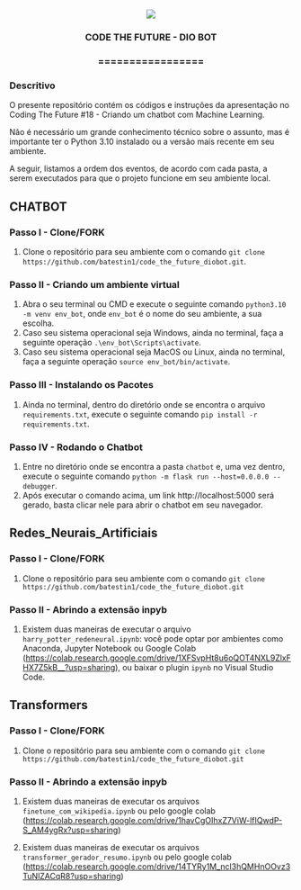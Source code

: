 <h1 align="center">
<img src="https://img.shields.io/static/v1?label=DIOBOT%20POR&message=MAYCON%20BATESTIN&color=7159c1&style=flat-square&logo=ghost"/>

<h3> <p align="center">CODE THE FUTURE - DIO BOT </p> </h3>
<h3> <p align="center"> ================= </p> </h3>

<h3> Descritivo </h3>

<p> O presente repositório contém os códigos e instruções da apresentação no Coding The Future #18 - Criando um chatbot com Machine Learning. </p>
<p> Não é necessário um grande conhecimento técnico sobre o assunto, mas é importante ter o Python 3.10 instalado ou a versão mais recente em seu ambiente. </p>
<p> A seguir, listamos a ordem dos eventos, de acordo com cada pasta, a serem executados para que o projeto funcione em seu ambiente local. </p>

## CHATBOT

### Passo I - Clone/FORK

1. Clone o repositório para seu ambiente com o comando `git clone https://github.com/batestin1/code_the_future_diobot.git`.

### Passo II - Criando um ambiente virtual

1. Abra o seu terminal ou CMD e execute o seguinte comando `python3.10 -m venv env_bot`, onde `env_bot` é o nome do seu ambiente, a sua escolha.
2. Caso seu sistema operacional seja Windows, ainda no terminal, faça a seguinte operação `.\env_bot\Scripts\activate`.
3. Caso seu sistema operacional seja MacOS ou Linux, ainda no terminal, faça a seguinte operação `source env_bot/bin/activate`.

### Passo III - Instalando os Pacotes

 1. Ainda no terminal, dentro do diretório onde se encontra o arquivo `requirements.txt`, execute o seguinte comando `pip install -r requirements.txt`.

### Passo IV - Rodando o Chatbot

1. Entre no diretório onde se encontra a pasta `chatbot` e, uma vez dentro, execute o seguinte comando `python -m flask run --host=0.0.0.0 --debugger`.
2. Após executar o comando acima, um link http://localhost:5000 será gerado, basta clicar nele para abrir o chatbot em seu navegador. 

## Redes_Neurais_Artificiais

### Passo I - Clone/FORK

1. Clone o repositório para seu ambiente com o comando `git clone https://github.com/batestin1/code_the_future_diobot.git`

### Passo II - Abrindo a extensão inpyb

1. Existem duas maneiras de executar o arquivo `harry_potter_redeneural.ipynb`: você pode optar por ambientes como Anaconda, Jupyter Notebook ou Google Colab (https://colab.research.google.com/drive/1XFSvpHt8u6oQOT4NXL9ZlxFHX7Z5kB__?usp=sharing), ou baixar o plugin `ipynb` no Visual Studio Code.

## Transformers

### Passo I - Clone/FORK

1. Clone o repositório para seu ambiente com o comando `git clone https://github.com/batestin1/code_the_future_diobot.git`

### Passo II - Abrindo a extensão inpyb

1. Existem duas maneiras de executar os arquivos `finetune_com_wikipedia.ipynb` ou pelo google colab (https://colab.research.google.com/drive/1havCgOIhxZ7ViW-lfIQwdP-S_AM4ygRx?usp=sharing)

2. Existem duas maneiras de executar os arquivos `transformer_gerador_resumo.ipynb`  ou pelo google colab (https://colab.research.google.com/drive/14TYRy1M_ncl3hQMHnOOvz3TuNlZACqR8?usp=sharing)

